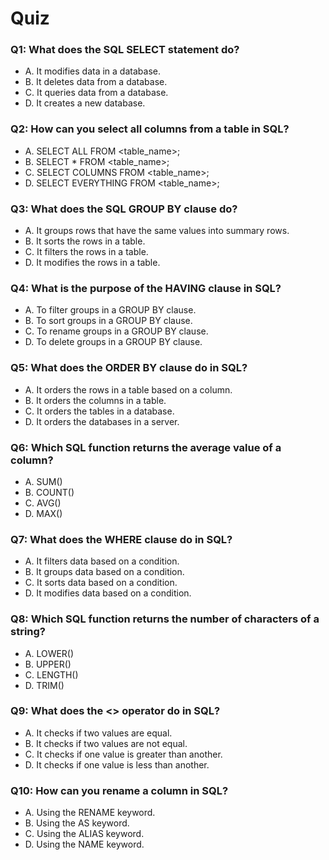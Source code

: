 # Quiz

### Q1: What does the SQL SELECT statement do?

- A. It modifies data in a database.
- B. It deletes data from a database.
- C. It queries data from a database.
- D. It creates a new database.

### Q2: How can you select all columns from a table in SQL?

- A. SELECT ALL FROM <table_name>;
- B. SELECT \* FROM <table_name>;
- C. SELECT COLUMNS FROM <table_name>;
- D. SELECT EVERYTHING FROM <table_name>;

### Q3: What does the SQL GROUP BY clause do?

- A. It groups rows that have the same values into summary rows.
- B. It sorts the rows in a table.
- C. It filters the rows in a table.
- D. It modifies the rows in a table.

### Q4: What is the purpose of the HAVING clause in SQL?

- A. To filter groups in a GROUP BY clause.
- B. To sort groups in a GROUP BY clause.
- C. To rename groups in a GROUP BY clause.
- D. To delete groups in a GROUP BY clause.

### Q5: What does the ORDER BY clause do in SQL?

- A. It orders the rows in a table based on a column.
- B. It orders the columns in a table.
- C. It orders the tables in a database.
- D. It orders the databases in a server.

### Q6: Which SQL function returns the average value of a column?

- A. SUM()
- B. COUNT()
- C. AVG()
- D. MAX()

### Q7: What does the WHERE clause do in SQL?

- A. It filters data based on a condition.
- B. It groups data based on a condition.
- C. It sorts data based on a condition.
- D. It modifies data based on a condition.

### Q8: Which SQL function returns the number of characters of a string?

- A. LOWER()
- B. UPPER()
- C. LENGTH()
- D. TRIM()

### Q9: What does the <> operator do in SQL?

- A. It checks if two values are equal.
- B. It checks if two values are not equal.
- C. It checks if one value is greater than another.
- D. It checks if one value is less than another.

### Q10: How can you rename a column in SQL?

- A. Using the RENAME keyword.
- B. Using the AS keyword.
- C. Using the ALIAS keyword.
- D. Using the NAME keyword.
